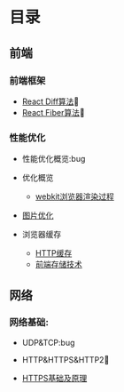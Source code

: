 # 目录

## 前端

### 前端框架
- [React Diff算法]():bug:
- [React Fiber算法]():bug:
  

### 性能优化
- 性能优化概览:bug

- 优化概览
  - [webkit浏览器渲染过程](https://github.com/xwchris/blog/issues/62)
- [图片优化](https://github.com/xwchris/blog/issues/63)
- 浏览器缓存
  - [HTTP缓存](https://github.com/xwchris/blog/issues/20)
  - [前端存储技术](https://github.com/xwchris/blog/issues/50)

## 网络

### 网络基础:
- UDP&TCP:bug
- HTTP&HTTPS&HTTP2:bug:

- [HTTPS基础及原理](https://github.com/xwchris/blog/issues/17)
